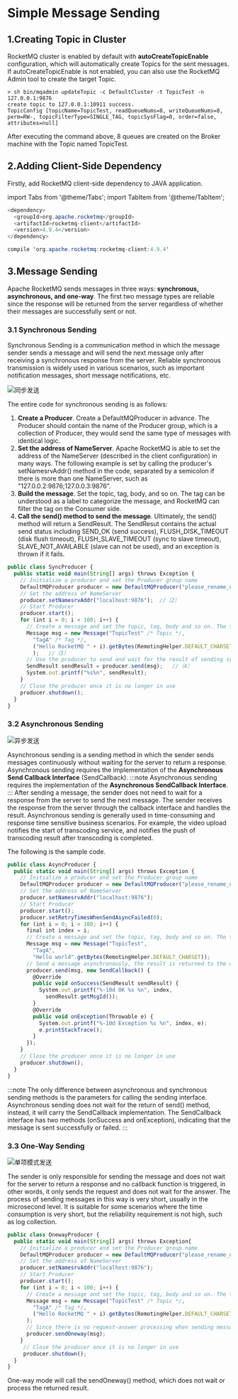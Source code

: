 # Simple Message Sending

## 1.Creating Topic in Cluster

RocketMQ cluster is enabled by default with **autoCreateTopicEnable** configuration, which will automatically create Topics for the sent messages. If autoCreateTopicEnable is not enabled, you can also use the RocketMQ Admin tool to create the target Topic.

```shell
> sh bin/mqadmin updateTopic -c DefaultCluster -t TopicTest -n 127.0.0.1:9876
create topic to 127.0.0.1:10911 success.
TopicConfig [topicName=TopicTest, readQueueNums=8, writeQueueNums=8, perm=RW-, topicFilterType=SINGLE_TAG, topicSysFlag=0, order=false, attributes=null]
```

After executing the command above, 8 queues are created on the Broker machine with the Topic named TopicTest.

## 2.Adding Client-Side Dependency

Firstly, add RocketMQ client-side dependency to JAVA application.

import Tabs from '@theme/Tabs';
import TabItem from '@theme/TabItem';

<Tabs>
<TabItem value="Maven" label="Maven" default >

```java
<dependency>
  <groupId>org.apache.rocketmq</groupId>
  <artifactId>rocketmq-client</artifactId>
  <version>4.9.4</version>
</dependency>
```
</TabItem>
<TabItem value="Gradle" label="Gradle">

```java 
compile 'org.apache.rocketmq:rocketmq-client:4.9.4'
```

</TabItem>

</Tabs>


## 3.Message Sending

Apache RocketMQ sends messages in three ways: **synchronous, asynchronous, and one-way**. The first two message types are reliable since the response will be returned from the server regardless of whether their messages are successfully sent or not.

### 3.1 Synchronous Sending

Synchronous Sending is a communication method in which the message sender sends a message and will send the next message only after receiving a synchronous response from the server. Reliable synchronous transmission is widely used in various scenarios, such as important notification messages, short message notifications, etc.


![同步发送](../picture/同步发送.png)

The entire code for synchronous sending is as follows: 
1. **Create a Producer**. Create a DefaultMQProducer in advance. The Producer should contain the name of the Producer group, which is a collection of Producer, they would send the same type of messages with identical logic.
2. **Set the address of NameServer**. Apache RocketMQ is able to set the address of the NameServer (described in the client configuration) in many ways. The following example is set by calling the producer's setNamesrvAddr() method in the code, separated by a semicolon if there is more than one NameServer, such as "127.0.0.2:9876;127.0.0.3:9876".
3. **Build the message**. Set the topic, tag, body, and so on. The tag can be understood as a label to categorize the message, and RocketMQ can filter the tag on the Consumer side.
4. **Call the send() method to send the message**. Ultimately, the send() method will return a SendResult. The SendResut contains the actual send status including SEND_OK (send success), FLUSH_DISK_TIMEOUT (disk flush timeout), FLUSH_SLAVE_TIMEOUT (sync to slave timeout), SLAVE_NOT_AVAILABLE (slave can not be used), and an exception is thrown if it fails.

``` javascript {16,15}
public class SyncProducer {
  public static void main(String[] args) throws Exception {
    // Initialize a producer and set the Producer group name
    DefaultMQProducer producer = new DefaultMQProducer("please_rename_unique_group_name"); //（1）
    // Set the address of NameServer
    producer.setNamesrvAddr("localhost:9876");  //（2）
    // Start Producer
    producer.start();
    for (int i = 0; i < 100; i++) {
      // Create a message and set the topic, tag, body and so on. The tag can be understood as a label to categorize the message, and RocketMQ can filter the tag on the consumer side.
      Message msg = new Message("TopicTest" /* Topic */,
        "TagA" /* Tag */,
        ("Hello RocketMQ " + i).getBytes(RemotingHelper.DEFAULT_CHARSET) /* Message body */
        );   //（3）
      // Use the producer to send and wait for the result of sending synchronously
      SendResult sendResult = producer.send(msg);   //（4）
      System.out.printf("%s%n", sendResult);
    }
    // Close the producer once it is no longer in use
    producer.shutdown();
  }
}
```



### 3.2 Asynchronous Sending

![异步发送](../picture/异步发送.png)


Asynchronous sending is a sending method in which the sender sends messages continuously without waiting for the server to return a response.
Asynchronous sending requires the implementation of the **Asynchronous Send Callback Interface** (SendCallback).
:::note
Asynchronous sending requires the implementation of the **Asynchronous SendCallback Interface**.
:::
After sending a message, the sender does not need to wait for a response from the server to send the next message. The sender receives the response from the server through the callback interface and handles the result. Asynchronous sending is generally used in time-consuming and response time sensitive business scenarios. For example, the video upload notifies the start of transcoding service, and notifies the push of transcoding result after transcoding is completed.

The following is the sample code.

``` javascript {16,17}
public class AsyncProducer {
  public static void main(String[] args) throws Exception {
    // Initialize a producer and set the Producer group name
    DefaultMQProducer producer = new DefaultMQProducer("please_rename_unique_group_name");
    // Set the address of NameServer
    producer.setNamesrvAddr("localhost:9876");
    // Start Producer
    producer.start();
    producer.setRetryTimesWhenSendAsyncFailed(0);
    for (int i = 0; i < 100; i++) {
      final int index = i;
      // Create a message and set the topic, tag, body and so on. The tag can be understood as a label to categorize the message, and RocketMQ can filter the tag on the consumer side.
      Message msg = new Message("TopicTest",
        "TagA",
        "Hello world".getBytes(RemotingHelper.DEFAULT_CHARSET));
      // Send a message asynchronously, the result is returned to the client by callback
      producer.send(msg, new SendCallback() {
        @Override
        public void onSuccess(SendResult sendResult) {
          System.out.printf("%-10d OK %s %n", index,
            sendResult.getMsgId());
        }
        @Override
        public void onException(Throwable e) {
          System.out.printf("%-10d Exception %s %n", index, e);
          e.printStackTrace();
        }
      });
    }
    // Close the producer once it is no longer in use
    producer.shutdown();
  }
}
```

:::note
The only difference between asynchronous and synchronous sending methods is the parameters for calling the sending interface. Asynchronous sending does not wait for the return of send() method, instead, it will carry the SendCallback implementation. The SendCallback interface has two methods (onSuccess and onException), indicating that the message is sent successfully or failed.
:::

### 3.3 One-Way Sending

![单项模式发送](../picture/Oneway发送.png)



The sender is only responsible for sending the message and does not wait for the server to return a response and no callback function is triggered, in other words, it only sends the request and does not wait for the answer. The process of sending messages in this way is very short, usually in the microsecond level. It is suitable for some scenarios where the time consumption is very short, but the reliability requirement is not high, such as log collection.

``` javascript {16}
public class OnewayProducer {
  public static void main(String[] args) throws Exception{
    // Initialize a producer and set the Producer group name
    DefaultMQProducer producer = new DefaultMQProducer("please_rename_unique_group_name");
    // Set the address of NameServer
    producer.setNamesrvAddr("localhost:9876");
    // Start Producer
    producer.start();
    for (int i = 0; i < 100; i++) {
      // Create a message and set the topic, tag, body and so on. The tag can be understood as a label to categorize the message, and RocketMQ can filter the tag on the consumer side.
      Message msg = new Message("TopicTest" /* Topic */,
        "TagA" /* Tag */,
        ("Hello RocketMQ " + i).getBytes(RemotingHelper.DEFAULT_CHARSET) /* Message body */
      );
      // Since there is no request-answer processing when sending messages in the oneway method, if there is a message sending failure, data will be lost because there is no retry. If data cannot be lost, it is recommended to use the reliable synchronous or reliable asynchronous sending method.
      producer.sendOneway(msg);
    }
     // Close the producer once it is no longer in use
     producer.shutdown();
  }
}
```

One-way mode will call the sendOneway() method, which does not wait or process the returned result.
